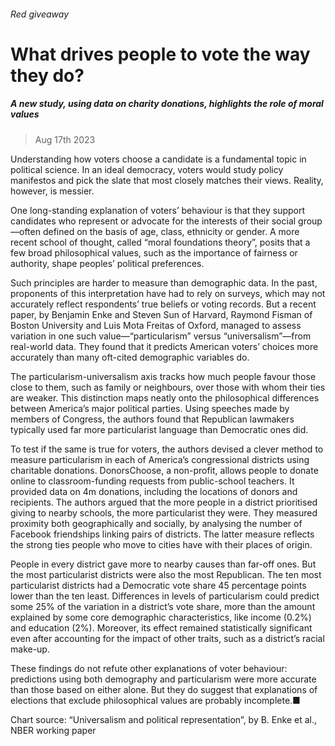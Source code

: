 ###### Red giveaway
# What drives people to vote the way they do? 
##### A new study, using data on charity donations, highlights the role of moral values 
> Aug 17th 2023 


Understanding how voters choose a candidate is a fundamental topic in political science. In an ideal democracy, voters would study policy manifestos and pick the slate that most closely matches their views. Reality, however, is messier.
One long-standing explanation of voters’ behaviour is that they support candidates who represent or advocate for the interests of their social group—often defined on the basis of age, class, ethnicity or gender. A more recent school of thought, called “moral foundations theory”, posits that a few broad philosophical values, such as the importance of fairness or authority, shape peoples’ political preferences.
Such principles are harder to measure than demographic data. In the past, proponents of this interpretation have had to rely on surveys, which may not accurately reflect respondents’ true beliefs or voting records. But a recent paper, by Benjamin Enke and Steven Sun of Harvard, Raymond Fisman of Boston University and Luis Mota Freitas of Oxford, managed to assess variation in one such value—“particularism” versus “universalism”—from real-world data. They found that it predicts American voters’ choices more accurately than many oft-cited demographic variables do.


The particularism-universalism axis tracks how much people favour those close to them, such as family or neighbours, over those with whom their ties are weaker. This distinction maps neatly onto the philosophical differences between America’s major political parties. Using speeches made by members of Congress, the authors found that Republican lawmakers typically used far more particularist language than Democratic ones did.
To test if the same is true for voters, the authors devised a clever method to measure particularism in each of America’s congressional districts using charitable donations. DonorsChoose, a non-profit, allows people to donate online to classroom-funding requests from public-school teachers. It provided data on 4m donations, including the locations of donors and recipients. The authors argued that the more people in a district prioritised giving to nearby schools, the more particularist they were. They measured proximity both geographically and socially, by analysing the number of Facebook friendships linking pairs of districts. The latter measure reflects the strong ties people who move to cities have with their places of origin. 


People in every district gave more to nearby causes than far-off ones. But the most particularist districts were also the most Republican. The ten most particularist districts had a Democratic vote share 45 percentage points lower than the ten least. Differences in levels of particularism could predict some 25% of the variation in a district’s vote share, more than the amount explained by some core demographic characteristics, like income (0.2%) and education (2%). Moreover, its effect remained statistically significant even after accounting for the impact of other traits, such as a district’s racial make-up.
These findings do not refute other explanations of voter behaviour: predictions using both demography and particularism were more accurate than those based on either alone. But they do suggest that explanations of elections that exclude philosophical values are probably incomplete.■
Chart source: “Universalism and political representation”, by B. Enke et al., NBER working paper
